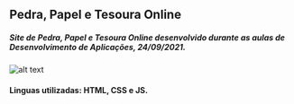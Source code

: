 ## Pedra, Papel e Tesoura Online

##### Site de Pedra, Papel e Tesoura Online desenvolvido durante as aulas de Desenvolvimento de Aplicações, 24/09/2021.

<p align="center">

![alt text](https://i.imgur.com/GkYsR0i.png)

</p>

#### Linguas utilizadas: HTML, CSS e JS.
